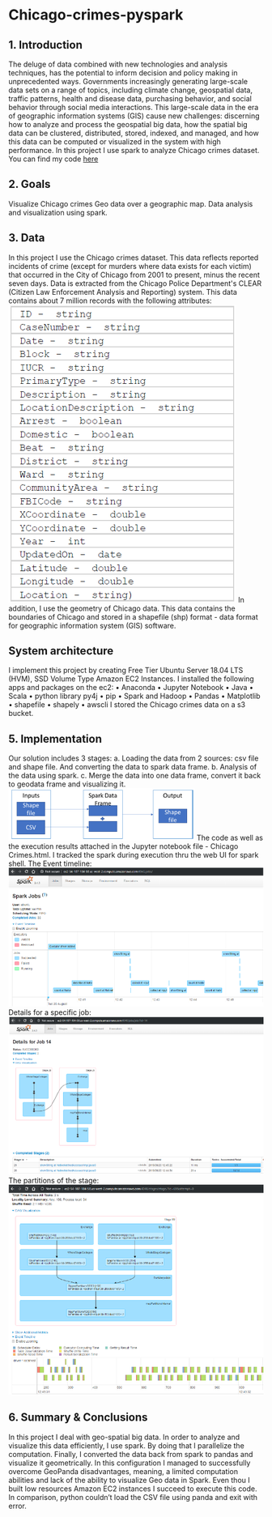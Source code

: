 # Chicago-crimes-pyspark
## 1. Introduction
The deluge of data combined with new technologies and analysis techniques, has the potential to inform decision and policy making in unprecedented ways. Governments increasingly generating large-scale data sets on a range of topics, including climate change, geospatial data, traffic patterns, health and disease data, purchasing behavior, and social behavior through social media interactions.
This large-scale data in the era of geographic information systems (GIS) cause new challenges: discerning how to analyze and process the geospatial big data, how the spatial big data can be clustered, distributed, stored, indexed, and managed, and how this data can be computed or visualized in the system with high performance. In this project I use spark to analyze Chicago crimes dataset. You can find my code [here](https://anatkarny.github.io/Chicago-crimes-pyspark/Docs/Chicago+Crimes.html)
## 2. Goals
Visualize Chicago crimes Geo data over a geographic map.
Data analysis and visualization using spark.
## 3. Data
In this project I use the Chicago crimes dataset. This data reflects reported incidents of crime (except for murders where data exists for each victim) that occurred in the City of Chicago from 2001 to present, minus the recent seven days. Data is extracted from the Chicago Police Department's CLEAR (Citizen Law Enforcement Analysis and Reporting) system. This data contains about 7 million records with the following attributes:
![alt test](screenshots/table1.png)
In addition, I use the geometry of Chicago data. This data contains the boundaries of Chicago and stored in a shapefile (shp) format - data format for geographic information system (GIS) software.
## System architecture
I implement this project by creating Free Tier Ubuntu Server 18.04 LTS (HVM), SSD Volume Type Amazon EC2 Instances. I installed the following apps and packages on the ec2:
• Anaconda
• Jupyter Notebook
• Java
• Scala
• python library py4j
• pip
• Spark and Hadoop
• Pandas
• Matplotlib
• shapefile
• shapely
• awscli
I stored the Chicago crimes data on a s3 bucket.
## 5. Implementation
Our solution includes 3 stages:
a. Loading the data from 2 sources: csv file and shape file. And converting the data to spark data frame.
b. Analysis of the data using spark.
c. Merge the data into one data frame, convert it back to geodata frame and visualizing it.
![alt test](screenshots/dataFlow1.png)
The code as well as the execution results attached in the Jupyter notebook file - Chicago Crimes.html.
I tracked the spark during execution thru the web UI for spark shell.
The Event timeline:
![alt test](screenshots/spark1.png)
Details for a specific job:
![alt test](screenshots/spark2.png)
The partitions of the stage:
![alt test](screenshots/spark3.png)
## 6. Summary & Conclusions
In this project I deal with geo-spatial big data. In order to analyze and visualize this data efficiently, I use spark. By doing that I parallelize the computation. Finally, I converted the data back from spark to pandas and visualize it geometrically. In this configuration I managed to successfully overcome GeoPanda disadvantages, meaning, a limited computation abilities and lack of the ability to visualize Geo data in Spark.
Even thou I built low resources Amazon EC2 instances I succeed to execute this code. In comparison, python couldn’t load the CSV file using panda and exit with error.
